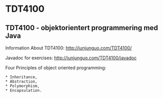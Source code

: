 TDT4100
=======

TDT4100 - objektorientert programmering med Java
-------

Information About TDT4100: http://junjunguo.com/TDT4100/

Javadoc for exercises: http://junjunguo.com/TDT4100/javadoc

Four Principles of object oriented programming:

    * Inheritance,
    * Abstraction,
    * Polymorphism,
    * Encapsulation.


